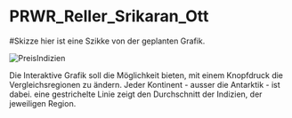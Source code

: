 # PRWR_Reller_Srikaran_Ott


#Skizze
hier ist eine Szikke von der geplanten Grafik.



![PreisIndizien](https://github.com/user-attachments/assets/47c412a1-8495-4c86-b56e-67e80772679f)

Die Interaktive Grafik soll die Möglichkeit bieten, mit einem Knopfdruck die Vergleichsregionen zu ändern. Jeder Kontinent - ausser die Antarktik - ist dabei. eine gestrichelte Linie zeigt den Durchschnitt der Indizien, der jeweiligen Region.
